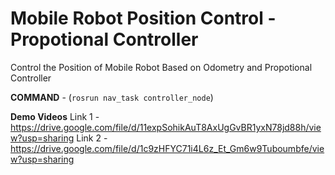 # Mobile Robot Position Control - Propotional Controller

Control the Position of Mobile Robot Based on Odometry and Propotional Controller

**COMMAND** - (`rosrun nav_task controller_node`)

**Demo Videos** 
  Link 1 - https://drive.google.com/file/d/11expSohikAuT8AxUgGvBR1yxN78jd88h/view?usp=sharing
  Link 2 - https://drive.google.com/file/d/1c9zHFYC71i4L6z_Et_Gm6w9Tuboumbfe/view?usp=sharing
